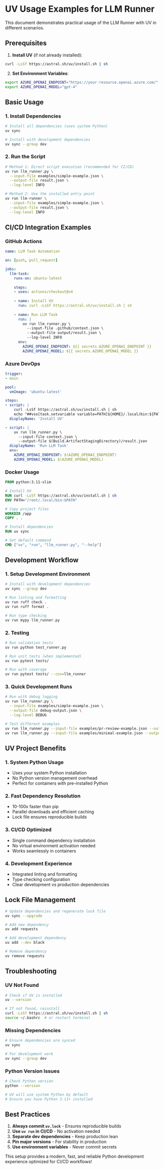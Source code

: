 # UV Usage Examples for LLM Runner

This document demonstrates practical usage of the LLM Runner with UV in different scenarios.

## Prerequisites

1. **Install UV** (if not already installed):
```bash
curl -LsSf https://astral.sh/uv/install.sh | sh
```

2. **Set Environment Variables**:
```bash
export AZURE_OPENAI_ENDPOINT="https://your-resource.openai.azure.com/"
export AZURE_OPENAI_MODEL="gpt-4"
```

## Basic Usage

### 1. Install Dependencies

```bash
# Install all dependencies (uses system Python)
uv sync

# Install with development dependencies
uv sync --group dev
```

### 2. Run the Script

```bash
# Method 1: Direct script execution (recommended for CI/CD)
uv run llm_runner.py \
  --input-file examples/simple-example.json \
  --output-file result.json \
  --log-level INFO

# Method 2: Use the installed entry point
uv run llm-runner \
  --input-file examples/simple-example.json \
  --output-file result.json \
  --log-level INFO
```

## CI/CD Integration Examples

### GitHub Actions

```yaml
name: LLM Task Automation

on: [push, pull_request]

jobs:
  llm-task:
    runs-on: ubuntu-latest
    
    steps:
    - uses: actions/checkout@v4
    
    - name: Install UV
      run: curl -LsSf https://astral.sh/uv/install.sh | sh
    
    - name: Run LLM Task
      run: |
        uv run llm_runner.py \
          --input-file .github/context.json \
          --output-file output/result.json \
          --log-level INFO
      env:
        AZURE_OPENAI_ENDPOINT: ${{ secrets.AZURE_OPENAI_ENDPOINT }}
        AZURE_OPENAI_MODEL: ${{ secrets.AZURE_OPENAI_MODEL }}
```

### Azure DevOps

```yaml
trigger:
- main

pool:
  vmImage: 'ubuntu-latest'

steps:
- script: |
    curl -LsSf https://astral.sh/uv/install.sh | sh
    echo "##vso[task.setvariable variable=PATH]${HOME}/.local/bin:${PATH}"
  displayName: 'Install UV'

- script: |
    uv run llm_runner.py \
      --input-file context.json \
      --output-file $(Build.ArtifactStagingDirectory)/result.json
  displayName: 'Run LLM Task'
  env:
    AZURE_OPENAI_ENDPOINT: $(AZURE_OPENAI_ENDPOINT)
    AZURE_OPENAI_MODEL: $(AZURE_OPENAI_MODEL)
```

### Docker Usage

```dockerfile
FROM python:3.11-slim

# Install UV
RUN curl -LsSf https://astral.sh/uv/install.sh | sh
ENV PATH="/root/.local/bin:$PATH"

# Copy project files
WORKDIR /app
COPY . .

# Install dependencies
RUN uv sync

# Set default command
CMD ["uv", "run", "llm_runner.py", "--help"]
```

## Development Workflow

### 1. Setup Development Environment

```bash
# Install with development dependencies
uv sync --group dev

# Run linting and formatting
uv run ruff check .
uv run ruff format .

# Run type checking
uv run mypy llm_runner.py
```

### 2. Testing

```bash
# Run validation tests
uv run python test_runner.py

# Run unit tests (when implemented)
uv run pytest tests/

# Run with coverage
uv run pytest tests/ --cov=llm_runner
```

### 3. Quick Development Runs

```bash
# Run with debug logging
uv run llm_runner.py \
  --input-file examples/simple-example.json \
  --output-file debug-output.json \
  --log-level DEBUG

# Test different examples
uv run llm_runner.py --input-file examples/pr-review-example.json --output-file pr-result.json
uv run llm_runner.py --input-file examples/minimal-example.json --output-file minimal-result.json
```

## UV Project Benefits

### 1. **System Python Usage**
- Uses your system Python installation
- No Python version management overhead
- Perfect for containers with pre-installed Python

### 2. **Fast Dependency Resolution**
- 10-100x faster than pip
- Parallel downloads and efficient caching
- Lock file ensures reproducible builds

### 3. **CI/CD Optimized**
- Single command dependency installation
- No virtual environment activation needed
- Works seamlessly in containers

### 4. **Development Experience**
- Integrated linting and formatting
- Type checking configuration
- Clear development vs production dependencies

## Lock File Management

```bash
# Update dependencies and regenerate lock file
uv sync --upgrade

# Add new dependency
uv add requests

# Add development dependency
uv add --dev black

# Remove dependency
uv remove requests
```

## Troubleshooting

### UV Not Found
```bash
# Check if UV is installed
uv --version

# If not found, reinstall
curl -LsSf https://astral.sh/uv/install.sh | sh
source ~/.bashrc  # or restart terminal
```

### Missing Dependencies
```bash
# Ensure dependencies are synced
uv sync

# For development work
uv sync --group dev
```

### Python Version Issues
```bash
# Check Python version
python --version

# UV will use system Python by default
# Ensure you have Python 3.11+ installed
```

## Best Practices

1. **Always commit `uv.lock`** - Ensures reproducible builds
2. **Use `uv run` in CI/CD** - No activation needed
3. **Separate dev dependencies** - Keep production lean
4. **Pin major versions** - For stability in production
5. **Use environment variables** - Never commit secrets

This setup provides a modern, fast, and reliable Python development experience optimized for CI/CD workflows! 